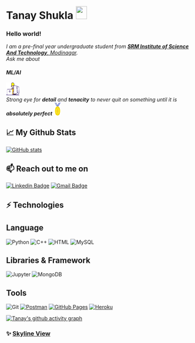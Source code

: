 # Tanay Shukla&nbsp;<img src="https://giphy.com/gifs/dommespace-domme-space-programador-qgQUggAC3Pfv687qPC" width="30px" height="35px">
<h3> Hello world!</h3>
<p>
  <em>
    I am a pre-final year undergraduate student from <a href="https://www.srmup.in/"> <b>SRM Institute of Science And Technology</b>, Modinagar</a>. <br>
    Ask me about <h4>ML/AI</h4> <img src="https://github.com/salonigupta1/salonigupta1/blob/master/Assets/designer.gif" width="36px"  height="35px"><br> Strong eye for <b>detail</b> and <b>tenacity</b> to never quit on something until it is <b>absolutely perfect</b>&nbsp;<img src="https://github.com/salonigupta1/salonigupta1/blob/master/Assets/Medal.gif" width="20px"  height="35px">
  </em>  
</p>

## 📈 My Github Stats

[![GitHub stats](https://github-readme-stats.vercel.app/api?username=TanayShukla)](https://github.com/anuraghazra/readme-components)

<h2>📫 Reach out to me on</h2>

[![Linkedin Badge](https://img.shields.io/badge/-LinkedIn-blue?style=flat-square&logo=Linkedin&logoColor=white&link=https://www.linkedin.com/in/tanay-shukla/)](https://www.linkedin.com/in/tanay-shukla/)
[![Gmail Badge](https://img.shields.io/badge/-Gmail-c14438?style=flat-square&logo=Gmail&logoColor=white&link=mailto:saloniguptasg12@gmail.com)](mailto:tanay.general@gmail.com)

## ⚡ Technologies

## Language 

![Python](https://img.shields.io/badge/-Python-black?style=flat-square&logo=Python)
![C++](https://img.shields.io/badge/-C++-00599C?style=flat-square&logo=c)
![HTML](https://img.shields.io/badge/-HTML5-E34F26?style=flat-square&logo=html5&logoColor=white)
![MySQL](https://img.shields.io/badge/-MySQL-black?style=flat-square&logo=mysql)

## Libraries & Framework 

![Jupyter](https://img.shields.io/badge/-jupyter-white?style=flat-square&logo=jupyter)
![MongoDB](https://img.shields.io/badge/-mongodb-white?style=flat-square&logo=mongodb)

## Tools

![Git](https://img.shields.io/badge/-Git-black?style=flat-square&logo=git)
<a href="#"><img alt="Postman" src="https://img.shields.io/badge/Postman-FF6C37?logo=postman&logoColor=white"></a>
<a href="#"><img alt="GitHub Pages" src="https://img.shields.io/badge/GitHub%20Pages-%23327FC7.svg?logo=github&logoColor=white"></a> 
<a href="#"><img alt="Heroku" src="https://img.shields.io/badge/Heroku%20-%23430098.svg?logo=heroku&logoColor=white"></a>

[![Tanay's github activity graph](https://github-readme-activity-graph.vercel.app/graph?username=TanayShukla&bg_color=ffffff&color=f2166f&line=f2166f&point=403d3d&area=true&hide_border=true)](https://github.com/ashutosh00710/github-readme-activity-graph)

### ✨ [Skyline View](https://skyline.github.com/tanayshukla/2021)
